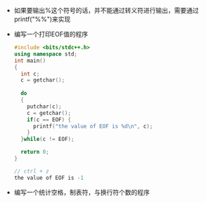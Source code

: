 * 如果要输出%这个符号的话，并不能通过转义符进行输出，需要通过 printf("%%")来实现

* 编写一个打印EOF值的程序

  ```c++
  #include <bits/stdc++.h>
  using namespace std;
  int main()
  {
    int c;
    c = getchar();
    
    do 
    {
      putchar(c);
      c = getchar();
      if(c == EOF) {
        printf("the value of EOF is %d\n", c);
      }
    }while(c != EOF);
  
    return 0;
  }
  
  // ctrl + z
  the value of EOF is -1
  ```
  
* 编写一个统计空格，制表符，与换行符个数的程序

  ```c++
  
  ```

  

